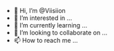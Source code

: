 - 👋 Hi, I’m @Viisiion
- 👀 I’m interested in ...
- 🌱 I’m currently learning ...
- 💞️ I’m looking to collaborate on ...
- 📫 How to reach me ...

<!---
Viisiion/Viisiion is a ✨ special ✨ repository because its `README.md` (this file) appears on your GitHub profile.
You can click the Preview link to take a look at your changes.
--->

